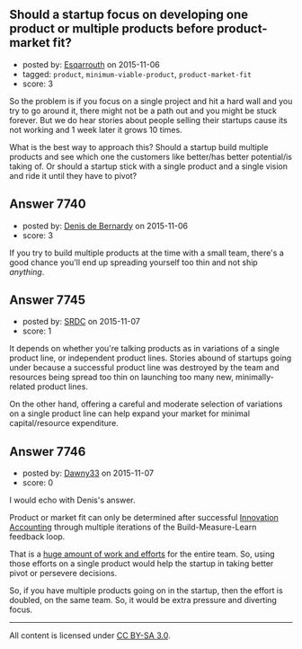 ## Should a startup focus on developing one product or multiple products before product-market fit?

- posted by: [Esqarrouth](https://stackexchange.com/users/3055586/esqarrouth) on 2015-11-06
- tagged: `product`, `minimum-viable-product`, `product-market-fit`
- score: 3

So the problem is if you focus on a single project and hit a hard wall and you try to go around it, there might not be a path out and you might be stuck forever. But we do hear stories about people selling their startups cause its not working and 1 week later it grows 10 times. 

What is the best way to approach this? Should a startup build multiple products and see which one the customers like better/has better potential/is taking of. Or should a startup stick with a single product and a single vision and ride it until they have to pivot?


## Answer 7740

- posted by: [Denis de Bernardy](https://stackexchange.com/users/182468/denis-de-bernardy) on 2015-11-06
- score: 3

If you try to build multiple products at the time with a small team, there's a good chance you'll end up spreading yourself too thin and not ship _anything_.


## Answer 7745

- posted by: [SRDC](https://stackexchange.com/users/5438059/srdc) on 2015-11-07
- score: 1

It depends on whether you're talking products as in variations of a single product line, or independent product lines. Stories abound of startups going under because a successful product line was destroyed by the team and resources being spread too thin on launching too many new, minimally-related product lines.

On the other hand, offering a careful and moderate selection of variations on a single product line can help expand your market for minimal capital/resource expenditure.


## Answer 7746

- posted by: [Dawny33](https://stackexchange.com/users/6444670/dawny33) on 2015-11-07
- score: 0

<p>I would echo with Denis's answer. </p>

<p>Product or market fit can only be determined after successful <a href="http://leanstack.com/how-we-use-lean-stack-for-innovation-accounting/" rel="nofollow">Innovation Accounting</a> through multiple iterations of the Build-Measure-Learn feedback loop.</p>

<p>That is a <a href="http://steveblank.com/2015/05/06/build-measure-learn-throw-things-against-the-wall-and-see-if-they-work/" rel="nofollow">huge amount of work and efforts</a> for the entire team. So, using those efforts on a single product would help the startup in taking better pivot or persevere decisions.</p>

<p>So, if you have multiple products going on in the startup, then the effort is doubled, on the same team. So, it would be extra pressure and diverting focus.</p>




---

All content is licensed under [CC BY-SA 3.0](https://creativecommons.org/licenses/by-sa/3.0/).
